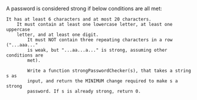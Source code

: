 A password is considered strong if below conditions are all met:

    It has at least 6 characters and at most 20 characters.
        It must contain at least one lowercase letter, at least one uppercase
        letter, and at least one digit.
            It must NOT contain three repeating characters in a row ("...aaa..."
            is weak, but "...aa...a..." is strong, assuming other conditions are
            met).

            Write a function strongPasswordChecker(s), that takes a string s as
            input, and return the MINIMUM change required to make s a strong
            password. If s is already strong, return 0.
